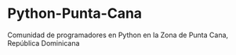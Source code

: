 # Python-Punta-Cana
Comunidad de programadores en Python en la Zona de Punta Cana, República Dominicana
